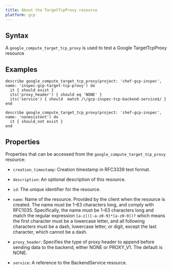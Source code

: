 ```yaml
---
title: About the TargetTcpProxy resource
platform: gcp
---
```



## Syntax
A `google_compute_target_tcp_proxy` is used to test a Google TargetTcpProxy resource

## Examples
```
describe google_compute_target_tcp_proxy(project: 'chef-gcp-inspec', name: 'inspec-gcp-target-tcp-proxy') do
  it { should exist }
  its('proxy_header') { should eq 'NONE' }
  its('service') { should  match /\/gcp-inspec-tcp-backend-service$/ }
end

describe google_compute_target_tcp_proxy(project: 'chef-gcp-inspec', name: 'nonexistent') do
  it { should_not exist }
end
```

## Properties
Properties that can be accessed from the `google_compute_target_tcp_proxy` resource:

  * `creation_timestamp`: Creation timestamp in RFC3339 text format.

  * `description`: An optional description of this resource.

  * `id`: The unique identifier for the resource.

  * `name`: Name of the resource. Provided by the client when the resource is created. The name must be 1-63 characters long, and comply with RFC1035. Specifically, the name must be 1-63 characters long and match the regular expression `[a-z]([-a-z0-9]*[a-z0-9])?` which means the first character must be a lowercase letter, and all following characters must be a dash, lowercase letter, or digit, except the last character, which cannot be a dash.

  * `proxy_header`: Specifies the type of proxy header to append before sending data to the backend, either NONE or PROXY_V1. The default is NONE.

  * `service`: A reference to the BackendService resource.
